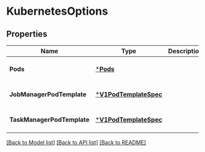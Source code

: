 # KubernetesOptions

## Properties
Name | Type | Description | Notes
------------ | ------------- | ------------- | -------------
**Pods** | [***Pods**](Pods.md) |  | [optional] [default to null]
**JobManagerPodTemplate** | [***V1PodTemplateSpec**](V1PodTemplateSpec.md) |  | [optional] [default to null]
**TaskManagerPodTemplate** | [***V1PodTemplateSpec**](V1PodTemplateSpec.md) |  | [optional] [default to null]

[[Back to Model list]](../README.md#documentation-for-models) [[Back to API list]](../README.md#documentation-for-api-endpoints) [[Back to README]](../README.md)


